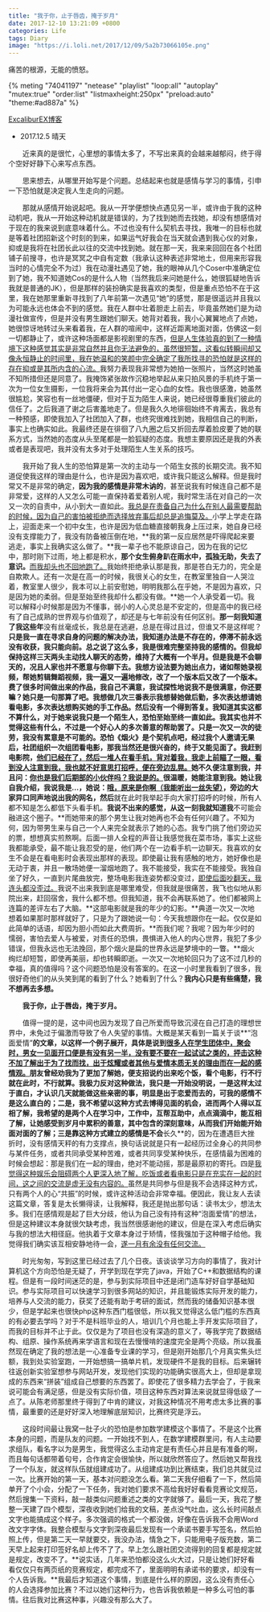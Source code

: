 ```yaml
---
title: "我于你，止于唇齿，掩于岁月"
date: 2017-12-10 13:21:09 +0800
categories: Life
tags: Diary
image: "https://i.loli.net/2017/12/09/5a2b73066105e.png"
---
```

痛苦的根源，无能的愤怒。

<!-- more -->

{% meting "74041197" "netease" "playlist" "loop:all" "autoplay" "mutex:true" "order:list" "listmaxheight:250px" "preload:auto" "theme:#ad887a" %}



<a href="https://github.com/ExcaliburEX/excaliburex.github.com" target="_blank" class="LinkCard">ExcaliburEX博客</a>

<script type="text/javascript" src="https://picture-1256429518.cos.ap-chengdu.myqcloud.com/linkcard.js"></script>

- 2017.12.5 晴天


&emsp;&emsp;近来真的是很忙，心里想的事情太多了，不写出来真的会越来越郁闷，终于得个空好好静下心来写点东西。

&emsp;&emsp;思来想去，从哪里开始写是个问题。总结起来也就是感情与学习的事情，引申一下恐怕就是决定我人生走向的问题。

&emsp;&emsp;那就从感情开始说起吧。我从一开学便想快点遇见另一半，或许由于我的这种动机吧，我从一开始这种动机就是错误的，为了找到她而去找她，却没有想感情对于现在的我来说到底意味着什么。不过也没有什么契机去寻找，我唯一的目标也就是等着社团招新这个时刻的到来，如果运气好我会在当天就会遇到我心仪的对象，抑或是我将在社团长此以往的交流中找到她。就在那一天，我来来回回在各个社团铺子前搜寻，也许是冥冥之中自有定数（我承认这种表述非常地土，但用来形容我当时的心情完全不为过）我在动漫社遇见了她，我的眼神从几个Coser中准确定位到了她，我不知道她Cos的是什么人物（当然我后来问她是什么，她很狐疑地告诉我就是普通的JK），但是那样的装扮确实是我喜欢的类型，但是重点恐怕不在于这里，我在她那里重新寻找到了八年前第一次遇见“她”的感觉，那是很遥远并且我以为可能永远也体会不到的感觉。我在人群中壮着胆走上前去，毕竟虽然她们是为动漫社做宣传，但是并没有男生跟她们聊天。她背对着我，我小心翼翼地点了点她，她很惊讶地转过头来看着我，在人群的喧闹中，这样近距离地面对面，仿佛这一刻一切都静止了，或许这种场面都是影视剧里的东西，<u>但是人生体验真的到了一种情境下这种感觉其实是非常自然并且你无法避免的，虽然很短暂，这看似转瞬间却又像永恒静止的时间里，我在她温和的笑颜中完全确定了我所找寻的恐怕就是这样的存在抑或是其所内含的心流。</u>我努力表现我非常想为她拍一张照片，当然这时她虽不知所措但还是同意了。我掩饰紧张故作沉稳地举起从来只拍风景的手机终于第一次为一位女生摄影，一位我将来会为其付出一定心血的女性。我也很感激，她虽然很尴尬，笑容也有一丝地僵硬，但对于互为陌生人来说，她已经很尊重我们彼此的信任了。之后我道了谢之后害羞地走了。但是我久久地徘徊始终不肯离去，我总有一种预感，即使我加入了社团加入了群，也终究很难找到她，我相信自己的判断，事实上也确实如此。我最终还是在徘徊了八九圈之后又折回去厚着脸皮要了她的联系方式，当然她的态度从头至尾都是一脸狐疑的态度。我想主要原因还是我的外表或者是表现吧，我并没有太多对于处理陌生人生关系的技巧。

&emsp;&emsp;我开始了我人生的恐怕算是第一次的主动与一个陌生女孩的长期交流。我不知道促使我这样的理由是什么，也许是因为喜欢吧，或许我只能这么解释。但是我时常又不是非常的确定，**因为我的感情是非常木讷的**，甚至说我有时候连自己都不是非常爱，这样的人又怎么可能一直保持着爱着别人呢，我时常生活在对自己的一次又一次的自责中，从小到大一直如此。<u>我总是在责备自己为什么在别人最需要帮助的时候，因为自己的害怕被拒绝而选择放弃事后却总是追悔莫及。</u>小学上学走在路上，迎面走来一个初中女生，也许是因为低血糖直接朝我身上压过来，她自身已经没有支撑能力了，我没有防备被压倒在地，**我的第一反应居然是吓得爬起来要逃走，事实上我确实这么做了。**我一辈子也不能原谅自己，因为在我的记忆中，那时刚下过雨，地上都是积水，**那个女生俯身趴在雨水中，孤独无助，失去了意识。**<u>而我却头也不回地跑了。</u>我始终拒绝承认那是我，那是苍白无力的，完全是自欺欺人。还有一次是在高一的时候，我很关心的女生，在教室里独自一人哭泣着，教室里人很少，我本可以上前安慰她，明明我那么在乎她，不是因为喜欢，只是因为她的柔弱。但是至始至终我却什么都没有做。**她一个人承受着一切。我可以解释小时候那是因为不懂事，弱小的人心灵总是不安定的，但是高中的我已经有了自己成熟的世界观与价值观了，却还是与七年前没有任何区别。**那一刻我知道了我这些年**没有丝毫成长，我总是在逃避，总是在得过且过，但谁又不是这样呢？**只是我一直在寻求自身的问题的解决办法，我知道办法是不存在的，停滞不前永远没有收获，我只能向前。总之说了这么多，我是很难完整坚持我的感情的。但我却保持这样三天两头主动找人聊天的态势，维持了大概有一个半月。但是我是不会聊天的，况且人家也并不愿意与你聊下去。我想方设法要为她出点力，诸如帮她录视频，帮她剪辑舞蹈视频，我一遍又一遍地修改，改了一个版本后又改了一个版本。费了很多时间做出来的作品，我自己不满意，我试探性地说我不是很满意，你还要嘛？她只是一句那算了吧。我想做几次三番表示我想替她做后勤，多次表达想请她看电影，多次表达想购买她的手工作品。然后没有一个得到答复。我知道其实这都不算什么，对于她来说我只是一个陌生人，恐怕至始至终一直如此。我其实也并不觉得这些有什么，不过是一个好心人的多次善意的帮助罢了。只是一次又一次的徒劳，我没有累意是不可能的。恐怕《烟火》是个契机点吧，经过我个人邀请无果后，社团组织一次组团看电影，那我当然还是很兴奋的，终于又能见面了。我赶到电影院，<u>他们已经在了，然后一堆人在看手机，背对着我，我走上前瞄了一眼，看到没人注意到我，我也就不好意思打招呼，便在旁边乱晃。</u>她不久便注意到我，并且问：<u>你也是我们后期部的小伙伴吗？我说是的。</u>很温暖，她能注意到我。她让我自我介绍，我说我是…，她说：<u>哦，原来是你啊（我能听出一丝失望）</u>，旁边的大家异口同声地说出我的网名，然后**就在此时我举起手向大家打招呼的时候，所有人都不知是怎么都低下头看手机。**我说不出来的感觉，从这一刻我就知道我**不可能会融进这个圈子。**而她带来的那个男生让我对她再也不会有任何兴趣了。不知为何，因为带男生来与自己一个人来完全就表示了她的心态。我专门挑了他们旁边买的票，想想真实煎熬啊。后面一排人全程的声音让我感觉我在菜市场，事实上这些我都能承受，最不能让我忍受的是，他们两个在一边看手机一边聊天。我喜欢的女生不会是在看电影时会表现出那样的表现。即使最让我有感触的地方，她好像也是无动于衷，并且一散场她便一溜烟地跑了。我不能接受，我实在不能接受。我独自坐了好久，一直到片尾曲放完，整场电影我连姿势都没变过，<u>即使后面吵翻天，我连头都没歪过。</u>我说不出来我到底是哪里难受，但我就是很痛苦，我飞也似地从影院出来，赶回宿舍，我什么都不想。但我知道，我不会再联系她了。他们都被网上连篇的差评左右了大脑。**这部电影就是我的年少的幻影。**典道一次又一次地想着如果那时那样就好了，只是为了跟她说一句：今天我想跟你在一起。仅仅是如此简单的话语，却因为胆小而如此大费周折。**而我们呢？我呢？因为年少时的懦弱，害怕去爱人与被爱，对责任的恐惧，畏惧进入他人的内心世界，我犯了多少错误，但我永远也无法挽回，那个烟火是扁的世界永远是梦境中的一瞥。**烟火绚烂却短暂，即使再美丽，却也转瞬即逝。一次又一次地轮回只为了这不过几秒的幸福，真的值得吗？这个问题恐怕是没有答案的。在这一小时里我看到了很多，我很好奇他们的从头笑到尾的看到了什么？她看到了什么？**我内心只是有些痛楚，我不想再去多想。**

&emsp;&emsp;**我于你，止于唇齿，掩于岁月。**



&emsp;&emsp;值得一提的是，这中间也因为发现了自己所爱而导致沉浸在自己打造的理想世界中，未免过于偏激而导致了令人失望的事情。大概是某天看到一篇关于谈**“泡面爱情”**的文章，以这样一个例子展开，具体是说到<u>很多人在学生团体中，聚会时，男女一见面开口便是有没有另一半，没有要不要在一起试试之类的，抨击这种不加了解出于为了找而找，出于炫耀或者其他与爱情本质无关的理由而在一起的感情观。</u>朋友曾经劝我为了更加了解她，便支招说约出来吃个饭，看个电影，行不行就在此时，不行就算。我极力反对这种做法，我只是一开始没明说，**一是这样太过于直白**，才认识几天就能做这些亲密的事，明显是出于恋爱而去的，可我的感情不是这么直白的；二是，我不希望以这种方式去博得见面的机会，进而两个人得以互相了解，我希望的是两个人在学习中，工作中，互帮互助中，点点滴滴中，能互相了解，**让她感受到岁月中累积的善意，其中包含的深刻意味，从而我们开始能开始面对面的了解**；三是靠这种方式建立的感情是不会**长久**的，因为在遭遇巨大挫折时，没有感情天秤的有力支撑点，换句话说就是只有一起经历过全身心的共同参与某件任务，或者共同承受某种苦难，或者共同享受某种快乐，在感情最为困难的时候会想起：那是我们在一起的理由，绝对不能动摇，那是最原初的寄托。四是<u>我觉得这种娱乐会阻碍两个人更深入地了解，吃饭或者看电影只是在充实在一起的时间，这之间的交流是虚无没有内容的。</u>虽然是共同参与但是我不会选择这种方式，只有两个人的心“共振”的时候，或许这种活动会非常幸福。便因此，我让友人去读这篇文章，答复是太长懒得读，让我解释，我还是抛出那句话：读书太少，想法太多。我们在感情观是起了巨大分歧，他认为自己没有持有这种“泡面爱情”的想法，但是这种建议本身就很欠缺考虑，我当然很感谢他的建议，但是在深入考虑后确实与我的想法大相径庭。他执着于文章本身过于矫情，怪我强加于这种帽子给他。我觉得我们确实该互相安静地待一会，<u>遂一月有余没有任何交流。</u>




&emsp;&emsp;时光匆匆，写到这里已经过去了几个日夜。该谈谈学习方向的事情了，我对计算机这个方向恐怕是无疑了，开学到现在学完了java，开始了C++和数据结构的课程。但是有一段时间迷茫的是，参与到实际项目中还是闭门造车好好自学基础知识。参与实际项目可以快速学习到很多网站的知识，并且能锻炼实际开发的能力，培养与人交流的能力，获奖了还能有助于考研的面试，然而我的储备知识基本很少，但是学起来也很快php这种东西门槛很低，所以我又觉得这么低门槛的东西真的有必要去学吗？对于不是科班毕业的人，培训几个月也能上手开发实际项目了，而我的目标并不止于此。仅仅是为了项目也没有深造的意义了，等我学完了数据结构、组原、操作系统再来学语言和现在去慢慢啃的速度完全是两个亮级。所以我虽然现在确定了我的想法是一心准备专业课的学习，但是刚开始那几个月真实焦头烂额，我到处实验室跑，一开始想搞一搞单片机，发现硬件不是我的目标。后来辗转往返创新实验室想参与网站开发，发现他们实现的功能确实很高大上，但却是拿现成的东西来“拼装”组成自己想要的东西罢了。即使花了很多精力去学会了，于我来说可能会有满足感，但是没有实际价值，项目这种东西对算法来说就显得低级了一点了。从陈老师那里终于得到了中肯的建议，对我这种情况不用考虑太多比赛的事情，最重要的还是好好深入地理解底层知识，比赛终究是浮云。

&emsp;&emsp;这段时间最让我窝一肚子火的恐怕是参加数学建模这个事情了。不是这个比赛本身的问题，而是队友的问题。一开始找不到人，在数学建模群里问，有人主动要求组队，看名字以为是男生，我觉得这么主动肯定是有责任心并且是有准备的啊，而且每句话都带着句号，合作肯定会很愉快，所以就欣然答应了。然后她又帮我找了一个队友，就这样队伍就组建成功了。从组建成功到比赛结束，我们总共就见过一次。比赛开始的第一天，基本对问题没怎么看。第二天我仔细看了一下，然后简单开了个小会，分配了一下任务，我对她们要求不高给我好好看看竞赛论文规范，然后搜集一下资料，敲一敲类似问题重述之类的文字就够了。最后一天，我花了整整一天建了四个模型，深夜收到她们给我的文稿，差点没气吐血，这么长时间敲点文字也能搞成这个样子。多次强调的格式一个都没做，好像在告诉我不会用Word改文字字体。我整合模型与文字到深夜最后发现有一个承诺书要手写签名，然后拍照上传，但是第二天一早就要交，我没办法，情急之下，只能用电子版充数，第二天早上起来打印签好名却上传不了了。早上怎么跟社团交流得到的回复都是规定就是规定，改变不了。**说实话，几年来恐怕都没这么火大过，只是让她们好好看看仅仅只有两页纸的竞赛规定，都完成不了，里面明明有承诺书的要求，却没有一个人告诉我。**我最后才知道这个事情，到底是什么样的原因，这么没有责任心的人会选择参加比赛？不过以她们这种行为，也告诉我依赖是一种多么可怕的事情。往后我对比赛这种事，兴趣没有那么大了。

